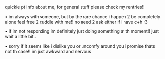 quickie pt info about me, for general stuff please check my rentries!!

• im always with someone, but by the rare chance i happen 2 be completely alone feel free 2 cuddle with me!! no need 2 ask either if i have c+h :3

• if im not responding im definitely just doing something at th moment!! just wait a little bit..

• sorry if it seems like i dislike you or uncomfy around you i promise thats not th case!! im just awkward and nervous

<!--
**shuribox/shuribox** is a ✨ _special_ ✨ repository because its `README.md` (this file) appears on your GitHub profile.

Here are some ideas to get you started:

- 🔭 I’m currently working on ...
- 🌱 I’m currently learning ...
- 👯 I’m looking to collaborate on ...
- 🤔 I’m looking for help with ...
- 💬 Ask me about ...
- 📫 How to reach me: ...
- 😄 Pronouns: ...
- ⚡ Fun fact: ...
-->
